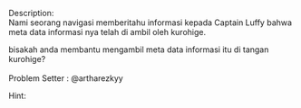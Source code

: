 Description:
<br>Nami seorang navigasi memberitahu informasi kepada Captain Luffy bahwa meta data informasi nya telah di ambil oleh kurohige.<br>

bisakah anda membantu mengambil meta data informasi itu di tangan kurohige?
<br><br>
Problem Setter : @artharezkyy

Hint:

